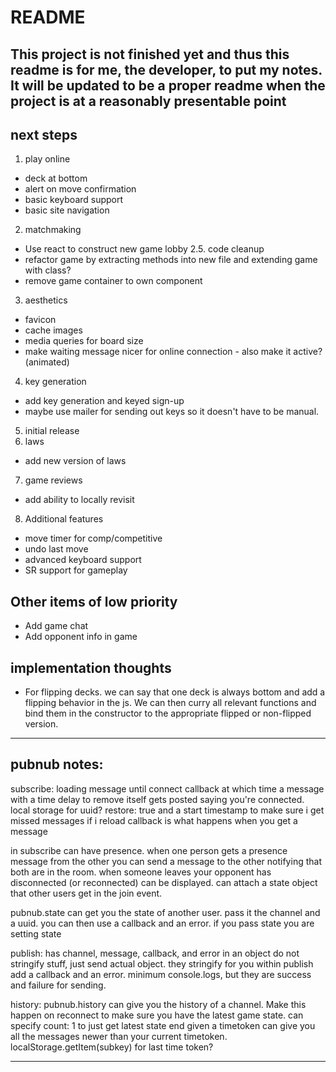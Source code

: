 # README

## This project is not finished yet and thus this readme is for me, the developer, to put my notes. It will be updated to be a proper readme when the project is at a reasonably presentable point

## next steps

1. play online
  - deck at bottom
  - alert on move confirmation
  - basic keyboard support
  - basic site navigation
2. matchmaking
  - Use react to construct new game lobby
2.5. code cleanup
  - refactor game by extracting methods into new file and extending game with class?
  - remove game container to own component
3. aesthetics
  - favicon
  - cache images
  - media queries for board size
  - make waiting message nicer for online connection - also make it active? (animated)
4. key generation
  - add key generation and keyed sign-up
  - maybe use mailer for sending out keys so it doesn't have to be manual.
5. initial release
6. laws
  - add new version of laws
7. game reviews
  - add ability to locally revisit
8. Additional features
  - move timer for comp/competitive
  - undo last move
  - advanced keyboard support
  - SR support for gameplay

## Other items of low priority

- Add game chat
- Add opponent info in game

## implementation thoughts

- For flipping decks. we can say that one deck is always bottom and add a flipping behavior in the js. We can then curry all relevant functions and bind them in the constructor to the appropriate flipped or non-flipped version.

----------
## pubnub notes:
subscribe:
loading message until connect callback at which time a message with a time delay to remove itself gets posted saying you're connected.
local storage for uuid?
restore: true
and a start timestamp to make sure i get missed messages if i reload
callback is what happens when you get a message

in subscribe can have presence. when one person gets a presence message from the other you can send a message to the other notifying that both are in the room. when someone leaves your opponent has disconnected (or reconnected) can be displayed.
can attach a state object that other users get in the join event.

pubnub.state can get you the state of another user. pass it the channel and a uuid. you can then use a callback and an error. if you pass state you are setting state

publish:
has channel, message, callback, and error in an object
do not stringify stuff, just send actual object. they stringify for you
within publish add a callback and an error. minimum console.logs, but they are success and failure for sending.

history:
pubnub.history can give you the history of a channel. Make this happen on reconnect to make sure you have the latest game state.
can specify count: 1 to just get latest state
end given a timetoken can give you all the messages newer than your current timetoken.
localStorage.getItem(subkey) for last time token?

---------
